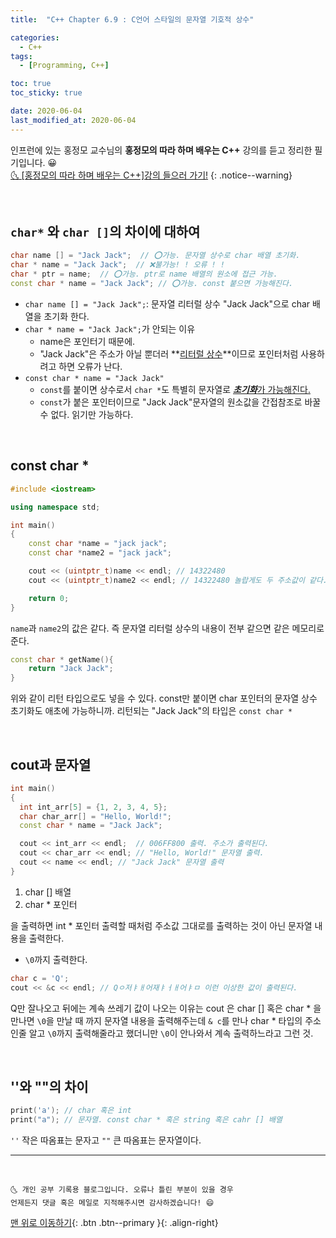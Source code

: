 ```yaml
---
title:  "C++ Chapter 6.9 : C언어 스타일의 문자열 기호적 상수" 

categories:
  - C++
tags:
  - [Programming, C++]

toc: true
toc_sticky: true

date: 2020-06-04
last_modified_at: 2020-06-04
---
```

인프런에 있는 홍정모 교수님의 **홍정모의 따라 하며 배우는 C++** 강의를 듣고 정리한 필기입니다. 😀    
[🌜 [홍정모의 따라 하며 배우는 C++]강의 들으러 가기!](https://www.inflearn.com/course/following-c-plus)
{: .notice--warning}

<br>

## `char*` 와 `char []`의 차이에 대하여

```cpp
char name [] = "Jack Jack";  // ⭕가능. 문자열 상수로 char 배열 초기화.
char * name = "Jack Jack";  // ❌불가능! ! 오류 ! !
char * ptr = name;  // ⭕가능. ptr로 name 배열의 원소에 접근 가능.
const char * name = "Jack Jack"; // ⭕가능. const 붙으면 가능해진다. 
```

- `char name [] = "Jack Jack";`: 문자열 리터럴 상수 "Jack Jack"으로 char 배열을 초기화 한다. 
- `char * name = "Jack Jack";`가 안되는 이유 
  - name은 포인터기 때문에.
  - "Jack Jack"은 주소가 아닐 뿐더러 **<u>리터럴 상수</u>**이므로 포인터처럼 사용하려고 하면 오류가 난다.
- `const char * name = "Jack Jack"`
  - `const`를 붙이면 상수로서 `char *`도 특별히 문자열로 <u>***초기화***가 가능해진다.</u>
  - `const`가 붙은 포인터이므로 "Jack Jack"문자열의 원소값을 간접참조로 바꿀 수 없다. 읽기만 가능하다.   

<br>

## const char *

```cpp
#include <iostream>

using namespace std;

int main()
{
	const char *name = "jack jack";
	const char *name2 = "jack jack";

	cout << (uintptr_t)name << endl; // 14322480
	cout << (uintptr_t)name2 << endl; // 14322480 놀랍게도 두 주소값이 같다. 

	return 0;
}
```

`name`과 `name2`의 값은 같다. 즉 문자열 리터럴 상수의 내용이 전부 같으면 같은 메모리로 준다. 

```cpp
const char * getName(){
    return "Jack Jack";
}
```
위와 같이 리턴 타입으로도 넣을 수 있다. const만 붙이면 char 포인터의 문자열 상수 초기화도 애초에 가능하니까. 리턴되는 "Jack Jack"의 타입은 `const char *`

<br>

## cout과 문자열 

```cpp
int main()
{
  int int_arr[5] = {1, 2, 3, 4, 5};
  char char_arr[] = "Hello, World!";
  const char * name = "Jack Jack";

  cout << int_arr << endl;  // 006FF800 출력. 주소가 출력된다.
  cout << char_arr << endl; // "Hello, World!" 문자열 출력.
  cout << name << endl; // "Jack Jack" 문자열 출력
}
```

1. char [] 배열
2. char * 포인터

을 출력하면 int * 포인터 출력할 때처럼 주소값 그대로를 출력하는 것이 아닌 문자열 내용을 출력한다.
- `\0`까지 출력한다.

```cpp
char c = 'Q';
cout << &c << endl; // Qㅇ저ㅑㅐ어재ㅑㅓㅐ어ㅑㅁ 이런 이상한 값이 출력된다.
```
Q만 잘나오고 뒤에는 계속 쓰레기 값이 나오는 이유는 cout 은 char [] 혹은 char * 을 만나면 `\0`을 만날 때 까지 문자열 내용을 출력해주는데 `& c`를 만나 char * 타입의 주소인줄 알고 `\0`까지 출력해줄라고 했더니만 `\0`이 안나와서 계속 출력하느라고 그런 것.

<br>

## ''와 ""의 차이

```cpp
print('a'); // char 혹은 int
print("a"); // 문자열. const char * 혹은 string 혹은 cahr [] 배열
```

`''` 작은 따옴표는 문자고 `""` 큰 따옴표는 문자열이다. 

***
<br>

    🌜 개인 공부 기록용 블로그입니다. 오류나 틀린 부분이 있을 경우 
    언제든지 댓글 혹은 메일로 지적해주시면 감사하겠습니다! 😄

[맨 위로 이동하기](#){: .btn .btn--primary }{: .align-right}